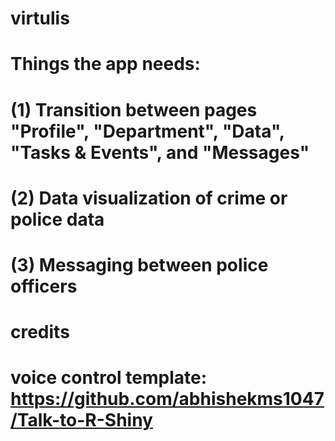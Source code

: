 # virtulis
# Things the app needs:
# (1) Transition between pages "Profile", "Department", "Data", "Tasks & Events", and "Messages"
# (2) Data visualization of crime or police data
# (3) Messaging between police officers

# credits
# voice control template: https://github.com/abhishekms1047/Talk-to-R-Shiny